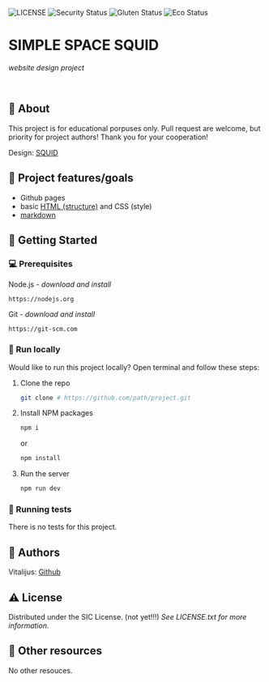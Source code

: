 ![LICENSE](https://img.shields.io/badge/license-ISC-blue.svg?style=flat-square)
![Security Status](https://img.shields.io/security-headers?label=Security&url=https%3A%2F%2Fgithub.com&style=flat-square)
![Gluten Status](https://img.shields.io/badge/Gluten-Free-green.svg)
![Eco Status](https://img.shields.io/badge/ECO-Friendly-green.svg)

# SIMPLE SPACE SQUID

_website design project_

<br>

## 🌟 About

This project is for educational porpuses only. Pull request are welcome, but priority for project authors! Thank you for your cooperation!

Design: [SQUID](https://cdn.dribbble.com/users/182457/screenshots/3323683/attachments/719149/10clouds_kamaji_500_page.png)

## 🎯 Project features/goals

-   Github pages
-   basic [HTML (structure)](https://www.w3schools.com/TAGS/default.asp) and CSS (style)
-   [markdown](https://docs.github.com/en/get-started/writing-on-github/getting-started-with-writing-and-formatting-on-github/basic-writing-and-formatting-syntax)

## 🧰 Getting Started

### 💻 Prerequisites

Node.js - _download and install_

```
https://nodejs.org
```

Git - _download and install_

```
https://git-scm.com
```

### 🏃 Run locally

Would like to run this project locally? Open terminal and follow these steps:

1. Clone the repo
    ```sh
    git clone # https://github.com/path/project.git
    ```
2. Install NPM packages
    ```sh
    npm i
    ```
    or
    ```sh
    npm install
    ```
3. Run the server
    ```sh
    npm run dev
    ```

### 🧪 Running tests

There is no tests for this project.

## 🎅 Authors

Vitalijus: [Github](https://github.com/vitgri1)

## ⚠️ License

Distributed under the SIC License. (not yet!!!) *See LICENSE.txt for more information.*

## 🔗 Other resources

No other resouces.
